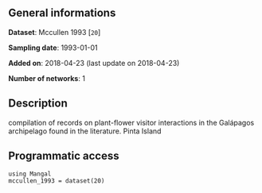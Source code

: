 ## General informations

**Dataset**: Mccullen 1993 [`20`]

**Sampling date**: 1993-01-01

**Added on**: 2018-04-23 (last update on 2018-04-23)

**Number of networks**: 1

## Description

compilation of records on plant-flower visitor interactions in the Galápagos archipelago found in the literature. Pinta Island

## Programmatic access

    using Mangal
    mccullen_1993 = dataset(20)

